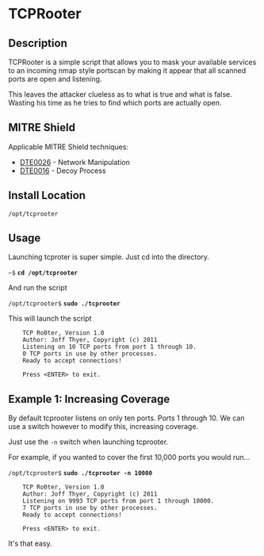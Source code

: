 TCPRooter
=======

Description
-----------

TCPRooter is a simple script that allows you to mask your available services to an incoming nmap style portscan by making it appear that all scanned ports are open and listening.

This leaves the attacker clueless as to what is true and what is false.  Wasting his time as he tries to find which ports are actually open.

MITRE Shield
------------

Applicable MITRE Shield techniques:
* [DTE0026](https://shield.mitre.org/techniques/DTE0026) - Network Manipulation
* [DTE0016](https://shield.mitre.org/techniques/DTE0016) - Decoy Process

Install Location
----------------

`/opt/tcprooter`

Usage
-----


Launching tcproter is super simple.  Just cd into the directory.

`~$` **`cd /opt/tcprooter`**

And run the script

`/opt/tcprooter$` **`sudo ./tcprooter`**

This will launch the script

		TCP Ro0ter, Version 1.0
		Author: Joff Thyer, Copyright (c) 2011
		Listening on 10 TCP ports from port 1 through 10.
		0 TCP ports in use by other processes.
		Ready to accept connections!

		Press <ENTER> to exit.


Example 1: Increasing Coverage
-----------------------------------------

By default tcprooter listens on only ten ports.  Ports 1 through 10.  We can use a switch however to modify this, increasing coverage.

Just use the `-n` switch when launching tcprooter.

For example, if you wanted to cover the first 10,000 ports you would run...

`/opt/tcprooter$` **`sudo ./tcprooter -n 10000`**

		TCP Ro0ter, Version 1.0
		Author: Joff Thyer, Copyright (c) 2011
		Listening on 9993 TCP ports from port 1 through 10000.
		7 TCP ports in use by other processes.
		Ready to accept connections!

		Press <ENTER> to exit.


It's that easy.
